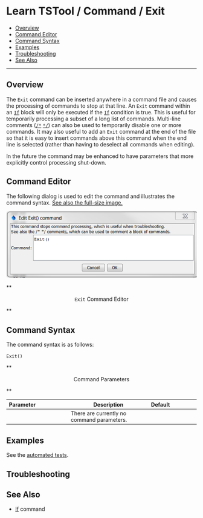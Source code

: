 # Learn TSTool / Command / Exit #

* [Overview](#overview)
* [Command Editor](#command-editor)
* [Command Syntax](#command-syntax)
* [Examples](#examples)
* [Troubleshooting](#troubleshooting)
* [See Also](#see-also)

-------------------------

## Overview ##

The `Exit` command can be inserted anywhere in a command file and causes the processing of commands to stop at that line.
An `Exit` command within an [`If`](../If/If) block will only be executed if the [`If`](../If/If) condition is true.
This is useful for temporarily processing a subset of a long list of commands.
Multi-line comments ([`/*`](../CommentBlockStart/CommentBlockStart)   [`*/`](../CommentBlockEnd/CommentBlockEnd))
can also be used to temporarily disable one or more commands.
It may also useful to add an `Exit` command at the end of the file so that it is easy to
insert commands above this command when the end line is selected (rather than having to deselect all commands when editing).
	
In the future the command may be enhanced to have parameters that more explicitly control processing shut-down.

## Command Editor ##

The following dialog is used to edit the command and illustrates the command syntax.
<a href="../Exit.png">See also the full-size image.</a>

![Exit](Exit.png)

**<p style="text-align: center;">
`Exit` Command Editor
</p>**

## Command Syntax ##

The command syntax is as follows:

```text
Exit()
```
**<p style="text-align: center;">
Command Parameters
</p>**

| **Parameter**&nbsp;&nbsp;&nbsp;&nbsp;&nbsp;&nbsp;&nbsp;&nbsp;&nbsp;&nbsp;&nbsp;&nbsp;&nbsp;&nbsp;&nbsp;&nbsp;&nbsp;&nbsp;&nbsp;&nbsp;&nbsp; | **Description** | **Default**&nbsp;&nbsp;&nbsp;&nbsp;&nbsp;&nbsp;&nbsp;&nbsp;&nbsp;&nbsp;&nbsp;&nbsp;&nbsp;&nbsp;&nbsp;&nbsp;&nbsp; |
| --------------|-----------------|----------------- |
| | There are currently no command parameters.||

## Examples ##

See the [automated tests](https://github.com/OpenWaterFoundation/cdss-app-tstool-test/tree/master/test/regression/commands/general/Exit).

## Troubleshooting ##

## See Also ##

* [If](../If/If) command
